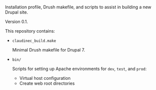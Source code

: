 Installation profile, Drush makefile, and scripts to assist in building a new Drupal site.

Version 0.1.

This repository contains:

  * `claudinec_build.make`

    Minimal Drush makefile for Drupal 7.

  * `bin/`

    Scripts for setting up Apache environments for `dev`, `test`, and `prod`:

    - Virtual host configuration
    - Create web root directories
